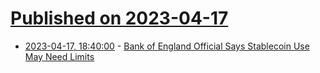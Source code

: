 # [Published on 2023-04-17](index.md)

* [2023-04-17, 18:40:00](https://news.slashdot.org/story/23/04/17/182213/bank-of-england-official-says-stablecoin-use-may-need-limits?utm_source=rss1.0mainlinkanon&utm_medium=feed) - [Bank of England Official Says Stablecoin Use May Need Limits](https://news.slashdot.org/story/23/04/17/182213/bank-of-england-official-says-stablecoin-use-may-need-limits?utm_source=rss1.0mainlinkanon&utm_medium=feed)
